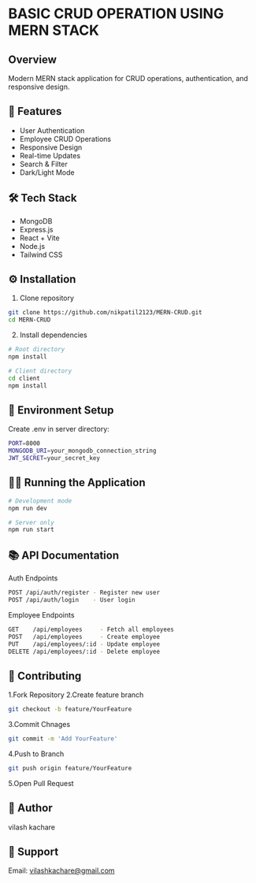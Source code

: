 # BASIC CRUD OPERATION USING MERN STACK

## Overview
Modern MERN stack application for  CRUD operations, authentication, and responsive design.

## 🚀 Features
- User Authentication
- Employee CRUD Operations
- Responsive Design
- Real-time Updates
- Search & Filter
- Dark/Light Mode

## 🛠️ Tech Stack
- MongoDB
- Express.js
- React + Vite
- Node.js
- Tailwind CSS

## ⚙️ Installation

1. Clone repository
```bash
git clone https://github.com/nikpatil2123/MERN-CRUD.git
cd MERN-CRUD
```
2. Install dependencies
```bash
# Root directory
npm install

# Client directory
cd client
npm install
```

## 🔧 Environment Setup
Create .env in server directory:

```bash
PORT=8000
MONGODB_URI=your_mongodb_connection_string
JWT_SECRET=your_secret_key
```
## 🏃‍♂️ Running the Application

```bash
# Development mode
npm run dev

# Server only
npm run start
```

## 📚 API Documentation
Auth Endpoints
```bash
POST /api/auth/register - Register new user
POST /api/auth/login    - User login
```

Employee Endpoints
```bash
GET    /api/employees     - Fetch all employees
POST   /api/employees     - Create employee
PUT    /api/employees/:id - Update employee
DELETE /api/employees/:id - Delete employee
```

## 👥 Contributing

1.Fork Repository
2.Create feature branch
```bash
git checkout -b feature/YourFeature
```
3.Commit Chnages 
```bash
git commit -m 'Add YourFeature'
```
4.Push to Branch
```bash
git push origin feature/YourFeature
```
5.Open Pull Request

## 👤 Author
vilash kachare

## 💬 Support
Email: vilashkachare@gmail.com


